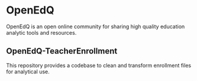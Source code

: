 # OpenEdQ
OpenEdQ is an open online community for sharing high quality education analytic tools and resources.

## OpenEdQ-TeacherEnrollment
This repository provides a codebase to clean and transform enrollment files for analytical use.
